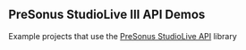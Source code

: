 PreSonus StudioLive III API Demos
---

Example projects that use the [PreSonus StudioLive API](https://featherbear.cc/presonus-studiolive-api/) library
